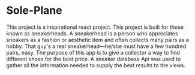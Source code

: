 # Sole-Plane
This project is a inspirational react project. This project is built for those known as sneakerheads. A sneakerhead is a person who appreciates sneakers as a fashion or aesthetic item and often collects many pairs as a hobby. That guy's a real sneakerhead—he/she must have a few hundred pairs, easy.
The purpose of this app is to give a collector a way to find different shoes for the best price.
A sneaker database Api was used to gather all the information needed to supply the best results to the views.

